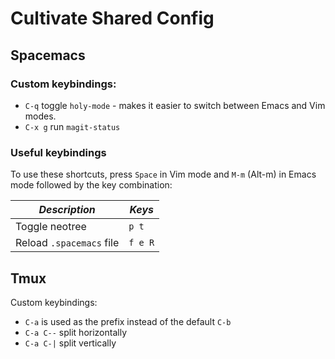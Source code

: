 # Cultivate Shared Config

## Spacemacs

### Custom keybindings:
- `C-q` toggle `holy-mode` - makes it easier to switch between Emacs and Vim modes.
- `C-x g` run `magit-status`

### Useful keybindings
To use these shortcuts, press `Space` in Vim mode and `M-m` (Alt-m) in Emacs mode followed by the key combination:

| *Description* | *Keys* |
| ------------- | ------ |
| Toggle neotree | `p t` |
| Reload `.spacemacs` file | `f e R` |

## Tmux

Custom keybindings:
- `C-a` is used as the prefix instead of the default `C-b`
- `C-a C--` split horizontally
- `C-a C-|` split vertically
